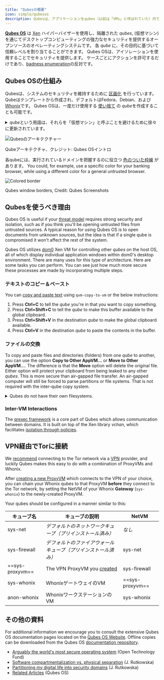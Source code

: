 ```yaml
---
title: "Qubesの概要"
icon: simple/qubesos
description: Qubesは、アプリケーションをqubes（以前は「VMs」と呼ばれていた）内で隔離することに基づいて構築されたオペレーティングシステムで、セキュリティを強化しています。
---
```


[**Qubes OS**](../desktop.md#qubes-os) は [Xen](https://en.wikipedia.org/wiki/Xen) ハイパーバイザーを使用し、隔離された *qubes*, (仮想マシン)を通じてデスクトップコンピューティングの強力なセキュリティを提供するオープンソースのオペレーティングシステムです。 各 *qube* に、その目的に基づいて信頼レベルを割り当てることができます。 Qubes OSは、アイソレーションを使用することでセキュリティを提供します。 ケースごとにアクションを許可するだけであり、[badness enumeration](https://ranum.com/security/computer_security/editorials/dumb)の反対です。

## Qubes OSの仕組み

Qubesは、システムのセキュリティを維持するために [区画化](https://qubes-os.org/intro) を行っています。 Qubeはテンプレートから作成され、デフォルトはFedora、Debian、および [Whonix](../desktop.md#whonix)です。 Qubes OSは、一度だけ使用する [使い捨て](https://qubes-os.org/doc/how-to-use-disposables) の *qube*を作成することも可能です。

<details class="note" markdown>
<summary><em>qube</em>という用語は、それらを「仮想マシン」と呼ぶことを避けるために徐々に更新されています。</summary>

ここおよびQubes OSのドキュメントにある情報の一部は、「appVM」という用語が徐々に「qube」に変更されているため、矛盾する表現を含む場合があります。 Qubesは完全な仮想マシンではありませんが、VMと類似の機能を維持しています。

</details>

![Qubesのアーキテクチャー](../assets/img/qubes/qubes-trust-level-architecture.png)
<figcaption>Qubeアーキテクチャ、クレジット: Qubes OSイントロ</figcaption>

各qubeには、実行されているドメインを把握するのに役立つ [色のついた枠線](https://qubes-os.org/screenshots) があります。 You could, for example, use a specific color for your banking browser, while using a different color for a general untrusted browser.

![Colored border](../assets/img/qubes/r4.0-xfce-three-domains-at-work.png)
<figcaption>Qubes window borders, Credit: Qubes Screenshots</figcaption>

## Qubesを使うべき理由

Qubes OS is useful if your [threat model](../basics/threat-modeling.md) requires strong security and isolation, such as if you think you'll be opening untrusted files from untrusted sources. A typical reason for using Qubes OS is to open documents from unknown sources, but the idea is that if a single qube is compromised it won't affect the rest of the system.

Qubes OS utilizes [dom0](https://wiki.xenproject.org/wiki/Dom0) Xen VM for controlling other *qubes* on the host OS, all of which display individual application windows within dom0's desktop environment. There are many uses for this type of architecture. Here are some tasks you can perform. You can see just how much more secure these processes are made by incorporating multiple steps.

### テキストのコピー＆ペースト

You can [copy and paste text](https://qubes-os.org/doc/how-to-copy-and-paste-text) using `qvm-copy-to-vm` or the below instructions:

1. Press **Ctrl+C** to tell the *qube* you're in that you want to copy something.
2. Press **Ctrl+Shift+C** to tell the *qube* to make this buffer available to the global clipboard.
3. Press **Ctrl+Shift+V** in the destination *qube* to make the global clipboard available.
4. Press **Ctrl+V** in the destination *qube* to paste the contents in the buffer.

### ファイルの交換

To copy and paste files and directories (folders) from one *qube* to another, you can use the option **Copy to Other AppVM...** or **Move to Other AppVM...**. The difference is that the **Move** option will delete the original file. Either option will protect your clipboard from being leaked to any other *qubes*. This is more secure than air-gapped file transfer. An air-gapped computer will still be forced to parse partitions or file systems. That is not required with the inter-qube copy system.

<details class="note" markdown>
<summary>Qubes do not have their own filesystems.</summary>

You can [copy and move files](https://qubes-os.org/doc/how-to-copy-and-move-files) between *qubes*. When doing so the changes aren't immediately made and can be easily undone in case of an accident. When you run a *qube*, it does not have a persistent filesystem. You can create and delete files, but these changes are ephemeral.

</details>

### Inter-VM Interactions

The [qrexec framework](https://qubes-os.org/doc/qrexec) is a core part of Qubes which allows communication between domains. It is built on top of the Xen library *vchan*, which facilitates [isolation through policies](https://qubes-os.org/news/2020/06/22/new-qrexec-policy-system).

## VPN経由でTorに接続

We [recommend](../advanced/tor-overview.md) connecting to the Tor network via a [VPN](../vpn.md) provider, and luckily Qubes makes this easy to do with a combination of ProxyVMs and Whonix.

After [creating a new ProxyVM](https://forum.qubes-os.org/t/configuring-a-proxyvm-vpn-gateway/19061) which connects to the VPN of your choice, you can chain your Whonix qubes to that ProxyVM **before** they connect to the Tor network, by setting the NetVM of your Whonix **Gateway** (`sys-whonix`) to the newly-created ProxyVM.

Your qubes should be configured in a manner similar to this:

| キューブ名           | キューブの説明                                                                                             | NetVM           |
| --------------- | --------------------------------------------------------------------------------------------------- | --------------- |
| sys-net         | *デフォルトのネットワークキューブ（プリインストール済み）*                                                                      | *なし*            |
| sys-firewall    | *デフォルトのファイアウォールキューブ（プリインストール済み）*                                                                    | sys-net         |
| ==sys-proxyvm== | The VPN ProxyVM you [created](https://forum.qubes-os.org/t/configuring-a-proxyvm-vpn-gateway/19061) | sys-firewall    |
| sys-whonix      | WhonixゲートウェイのVM                                                                                     | ==sys-proxyvm== |
| anon-whonix     | WhonixワークステーションのVM                                                                                  | sys-whonix      |

## その他の資料

For additional information we encourage you to consult the extensive Qubes OS documentation pages located on the [Qubes OS Website](https://qubes-os.org/doc). Offline copies can be downloaded from the Qubes OS [documentation repository](https://github.com/QubesOS/qubes-doc).

- [Arguably the world's most secure operating system](https://opentech.fund/news/qubes-os-arguably-the-worlds-most-secure-operating-system-motherboard) (Open Technology Fund)
- [Software compartmentalization vs. physical separation](https://invisiblethingslab.com/resources/2014/Software_compartmentalization_vs_physical_separation.pdf) (J. Rutkowska)
- [Partitioning my digital life into security domains](https://blog.invisiblethings.org/2011/03/13/partitioning-my-digital-life-into.html) (J. Rutkowska)
- [Related Articles](https://qubes-os.org/news/categories/#articles) (Qubes OS)
